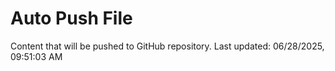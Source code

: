 # Auto Push File

Content that will be pushed to GitHub repository.
Last updated: 06/28/2025, 09:51:03 AM